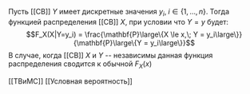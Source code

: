 
Пусть [[СВ]] $Y$ имеет дискретные значения $y_i,\;i \in \{1, \dots,n\}$. Тогда функцией распределения [[СВ]] $X$, при условии что $Y = y$ будет:
$$F_X(X|Y=y_i) = \frac{\mathbf{P}\large\{X \le x,\; Y = y_i\large\}}{\mathbf{P}\large\{Y = y_i\large\}}$$
В случае, когда [[СВ]] $X$ и $Y$ -- независимы данная функция распределения сводится к обычной $F_X(x)$


[[ТВиМС]] [[Условная вероятность]]